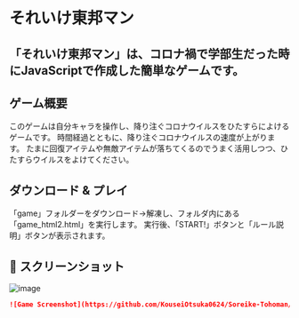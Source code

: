 # それいけ東邦マン

「それいけ東邦マン」は、コロナ禍で学部生だった時にJavaScriptで作成した簡単なゲームです。
---

## ゲーム概要
このゲームは自分キャラを操作し、降り注ぐコロナウイルスをひたすらによけるゲームです。
時間経過とともに、降り注ぐコロナウイルスの速度が上がります。
たまに回復アイテムや無敵アイテムが落ちてくるのでうまく活用しつつ、ひたすらウイルスをよけてください。

## ダウンロード & プレイ
「game」フォルダーをダウンロード→解凍し、フォルダ内にある「game_html2.html」を実行します。
実行後、「START!」ボタンと「ルール説明」ボタンが表示されます。

## 📸 スクリーンショット
![image](https://github.com/user-attachments/assets/0dea1dd5-4ed7-4c9e-b700-6327ce7ffd7d)


```markdown
![Game Screenshot](https://github.com/KouseiOtsuka0624/Soreike-Tohoman/blob/main/screenshots/screenshot1.png)
